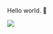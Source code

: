 Hello world. 👋

![](https://readme.app.surmon.me/api/render?template_id=github-top-languages&props.username=miaobuao)